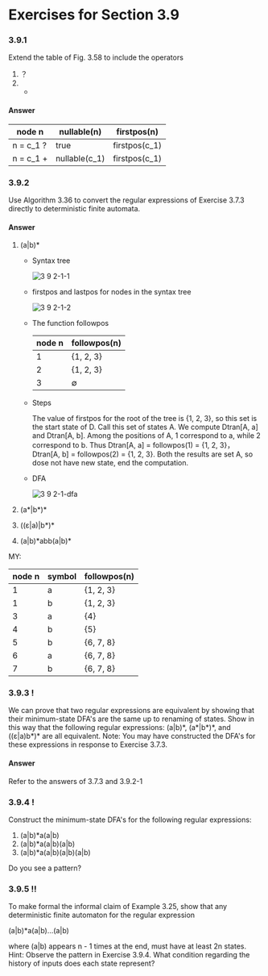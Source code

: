 # Exercises for Section 3.9

### 3.9.1

Extend the table of Fig. 3.58 to include the operators

1. ？
2. +

#### Answer

<table>
    <thead>
        <tr>
            <th>node n</th>
            <th>nullable(n)</th>
            <th>firstpos(n)</th>
        </tr>
    </thead>
    <tbody>
        <tr>
            <td>n = c_1 ?</td>
            <td>true</td>
            <td>firstpos(c_1)</td>
        </tr>
        <tr>
            <td>n = c_1 +</td>
            <td>nullable(c_1)</td>
            <td>firstpos(c_1)</td>
        </tr>
    </tbody>
</table>

### 3.9.2

Use Algorithm 3.36 to convert the regular expressions of
Ex­ercise 3.7.3 directly to deterministic finite automata.

#### Answer

1. (a|b)\*

    - Syntax tree
    
        ![3 9 2-1-1](https://f.cloud.github.com/assets/340282/457244/4b667ef0-b38d-11e2-9539-90718147591d.gif)

    - firstpos and lastpos for nodes in the syntax tree
    
        ![3 9 2-1-2](https://f.cloud.github.com/assets/340282/457267/42ee2b9a-b38f-11e2-8a13-05e62d7dca7e.gif)


    - The function followpos
    
        <table>
            <thead>
                <tr>
                    <th>node n</th>
                    <th>followpos(n)</th>
                </tr>
            </thead>
            <tbody>
                <tr>
                    <td>1</td>
                    <td>{1, 2, 3}</td>
                </tr>
                <tr>
                    <td>2</td>
                    <td>{1, 2, 3}</td>
                </tr>
                <tr>
                    <td>3</td>
                    <td>∅</td>
                </tr>
            </tbody>
        </table>
     
     - Steps
     
         The value of firstpos for the root of the tree is {1, 2, 3}, so this set is the start state of D. Call this set of states A. We compute Dtran[A, a] and Dtran[A, b]. Among the positions of A, 1 correspond to a, while 2 correspond to b. Thus Dtran[A, a] = followpos(1) = {1, 2, 3}， Dtran[A, b] = followpos(2) = {1, 2, 3}. Both the results are set A, so dose not have new state, end the computation.
         
     - DFA
     
         ![3 9 2-1-dfa](https://f.cloud.github.com/assets/340282/457270/916fb2b6-b38f-11e2-9ad2-d3445e758b5e.gif)


2. (a\*|b\*)\*

3. ((ε|a)|b\*)\*

4. (a|b)\*abb(a|b)\*
   
MY:
 <table>
            <thead>
                <tr>
                    <th>node n</th>
                    <th>symbol</th>
                    <th>followpos(n)</th>
                </tr>
            </thead>
            <tbody>
                <tr>
                    <td>1</td>
                    <td>a</td>
                    <td>{1, 2, 3}</td>
                </tr>
                <tr>
                    <td>1</td>
                    <td>b</td>
                    <td>{1, 2, 3}</td>
                </tr>
                <tr>
                    <td>3</td>
                    <td>a</td>
                    <td>{4}</td>
                </tr>
                <tr>
                    <td>4</td>
                    <td>b</td>
                    <td>{5}</td>
                </tr>
                <tr>
                    <td>5</td>
                    <td>b</td>
                    <td>{6, 7, 8}</td>
                </tr>
                <tr>
                    <td>6</td>
                    <td>a</td>
                    <td>{6, 7, 8}</td>
                </tr>
                <tr>
                    <td>7</td>
                    <td>b</td>
                    <td>{6, 7, 8}</td>
                </tr>
            </tbody>
        </table>

### 3.9.3 !

We can prove that two regular expressions are equivalent by
showing that their minimum-state DFA's are the same up to renaming of states.
Show in this way that the following regular expressions: (a|b)\*, (a\*|b\*)\*, and
((ε|a)b\*)\* are all equivalent. Note: You may have constructed the DFA's for
these expressions in response to Exercise 3.7.3.

#### Answer

Refer to the answers of 3.7.3 and 3.9.2-1

### 3.9.4 !

Construct the minimum-state DFA's for the following regular expressions:

1. (a|b)\*a(a|b)
2. (a|b)\*a(a|b)(a|b)
3. (a|b)\*a(a|b)(a|b)(a|b)

Do you see a pattern?

### 3.9.5 !!

To make formal the informal claim of Example 3.25, show
that any deterministic finite automaton for the regular expression

(a|b)\*a(a|b)...(a|b)

where (a|b) appears n - 1 times at the end, must have at least 2n states. Hint:
Observe the pattern in Exercise 3.9.4. What condition regarding the history of
inputs does each state represent?
